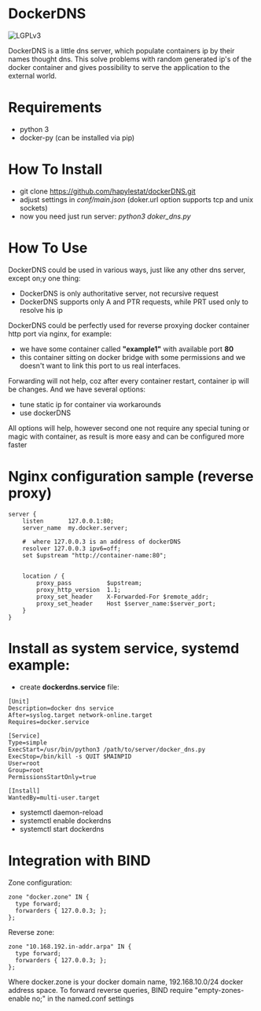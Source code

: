# DockerDNS  

![LGPLv3][logo]

DockerDNS is a little dns server, which populate containers ip by their names thought dns. This 
solve problems with random generated ip's of the docker container and gives possibility to serve the application
to the external world.

# Requirements
 - python 3
 - docker-py (can be installed via pip)
 
# How To Install
  - git clone https://github.com/hapylestat/dockerDNS.git
  - adjust settings in *conf/main.json* (doker.url option supports tcp and unix sockets)
  - now you need just run server: *python3 doker_dns.py*

# How To Use

DockerDNS could be used in various ways, just like any other dns server, except on;y one thing:
  - DockerDNS is only authoritative server, not recursive request
  - DockerDNS supports only A and PTR requests, while PRT used only to resolve his ip
  
DockerDNS could be perfectly used for reverse proxying docker container http port via nginx, for example:
 - we have some container called **"example1"** with available port **80**
 - this container sitting on docker bridge with some permissions and we doesn't want to link this port to us real interfaces.
 
 Forwarding will not help, coz after every container restart, container ip will be changes. And we have several options:
 - tune static ip for container via workarounds
 - use dockerDNS
 
 All options will help, however second one not require any special tuning or magic with container, as result is more easy and can be configured more faster

# Nginx configuration sample (reverse proxy)
```
server {
    listen       127.0.0.1:80;
    server_name  my.docker.server;

    #  where 127.0.0.3 is an address of dockerDNS
    resolver 127.0.0.3 ipv6=off;
    set $upstream "http://container-name:80";


    location / {
        proxy_pass          $upstream;
        proxy_http_version  1.1;
        proxy_set_header    X-Forwarded-For $remote_addr;
        proxy_set_header    Host $server_name:$server_port;
    }
}
```
 
 
# Install as system service, systemd example:
- create **dockerdns.service** file:
```
[Unit]
Description=docker dns service
After=syslog.target network-online.target
Requires=docker.service

[Service]
Type=simple
ExecStart=/usr/bin/python3 /path/to/server/docker_dns.py
ExecStop=/bin/kill -s QUIT $MAINPID
User=root
Group=root
PermissionsStartOnly=true

[Install]
WantedBy=multi-user.target
```
- systemctl daemon-reload
- systemctl enable dockerdns
- systemctl start dockerdns 

# Integration with BIND

Zone configuration:
```
zone "docker.zone" IN {
  type forward;
  forwarders { 127.0.0.3; };
};
```
Reverse zone:
```
zone "10.168.192.in-addr.arpa" IN {
  type forward;
  forwarders { 127.0.0.3; };
};
```

Where docker.zone is your docker domain name, 192.168.10.0/24 docker address space. To forward reverse queries, BIND require 
"empty-zones-enable no;" in the named.conf settings


[logo]: http://www.gnu.org/graphics/lgplv3-147x51.png

